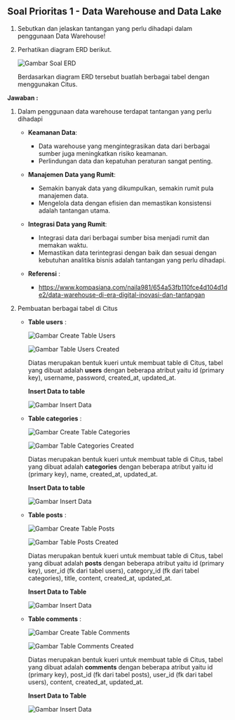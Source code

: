 ## Soal Prioritas 1 - Data Warehouse and Data Lake

1. Sebutkan dan jelaskan tantangan yang perlu dihadapi dalam penggunaan Data Warehouse!
2. Perhatikan diagram ERD berikut.

    ![Gambar Soal ERD](https://github.com/rayhanrere008/de_rayhan-qalby-r/blob/main/12_Data-Warehouse-and-Data-Lake/screenshots/Prioritas-1/Gambar_Soal-ERD.png?raw=true)

    Berdasarkan diagram ERD tersebut buatlah berbagai tabel dengan menggunakan Citus.

**Jawaban :**

1. Dalam penggunaan data warehouse terdapat tantangan yang perlu dihadapi
    - **Keamanan Data**:
        - Data warehouse yang mengintegrasikan data dari berbagai sumber juga meningkatkan risiko keamanan.
        - Perlindungan data dan kepatuhan peraturan sangat penting.
    - **Manajemen Data yang Rumit**:
        - Semakin banyak data yang dikumpulkan, semakin rumit pula manajemen data.
        - Mengelola data dengan efisien dan memastikan konsistensi adalah tantangan utama.
    - **Integrasi Data yang Rumit**:
        - Integrasi data dari berbagai sumber bisa menjadi rumit dan memakan waktu.
        - Memastikan data terintegrasi dengan baik dan sesuai dengan kebutuhan analitika bisnis adalah tantangan yang perlu dihadapi.

    - **Referensi** :
        - https://www.kompasiana.com/naila981/654a53fb110fce4d104d1de2/data-warehouse-di-era-digital-inovasi-dan-tantangan

2. Pembuatan berbagai tabel di Citus
    - **Table users** :

        ![Gambar Create Table Users](https://github.com/rayhanrere008/de_rayhan-qalby-r/blob/main/12_Data-Warehouse-and-Data-Lake/screenshots/Prioritas-1/01_Create-table-users-in-Citus.png?raw=true)

        ![Gambar Table Users Created](https://github.com/rayhanrere008/de_rayhan-qalby-r/blob/main/12_Data-Warehouse-and-Data-Lake/screenshots/Prioritas-1/01_Table-users-created.png?raw=true)

        Diatas merupakan bentuk kueri untuk membuat table di Citus, tabel yang dibuat adalah **users** dengan beberapa atribut yaitu id (primary key), username, password, created_at, updated_at.

        **Insert Data to table**

        ![Gambar Insert Data](https://github.com/rayhanrere008/de_rayhan-qalby-r/blob/main/12_Data-Warehouse-and-Data-Lake/screenshots/Prioritas-1/05_Insert-data-to-tabel-users.png?raw=true)
    
    - **Table categories** :

        ![Gambar Create Table Categories](https://github.com/rayhanrere008/de_rayhan-qalby-r/blob/main/12_Data-Warehouse-and-Data-Lake/screenshots/Prioritas-1/02_Create-table-categories-in-Citus.png?raw=true)

        ![Gambar Table Categories Created](https://github.com/rayhanrere008/de_rayhan-qalby-r/blob/main/12_Data-Warehouse-and-Data-Lake/screenshots/Prioritas-1/02_Table-categories-created.png?raw=true)

        Diatas merupakan bentuk kueri untuk membuat table di Citus, tabel yang dibuat adalah **categories** dengan beberapa atribut yaitu id (primary key), name, created_at, updated_at.
    
       **Insert Data to table**
       
       ![Gambar Insert Data](https://github.com/rayhanrere008/de_rayhan-qalby-r/blob/main/12_Data-Warehouse-and-Data-Lake/screenshots/Prioritas-1/06_Insert-data-to-tabel-categories.png?raw=true)
    
    - **Table posts** :

        ![Gambar Create Table Posts](https://github.com/rayhanrere008/de_rayhan-qalby-r/blob/main/12_Data-Warehouse-and-Data-Lake/screenshots/Prioritas-1/03_Create-table-posts-in-Citus.png?raw=true)

        ![Gambar Table Posts Created](https://github.com/rayhanrere008/de_rayhan-qalby-r/blob/main/12_Data-Warehouse-and-Data-Lake/screenshots/Prioritas-1/03_Table-posts-created.png?raw=true)

        Diatas merupakan bentuk kueri untuk membuat table di Citus, tabel yang dibuat adalah **posts** dengan beberapa atribut yaitu id (primary key), user_id (fk dari tabel users), category_id (fk dari tabel categories), title, content, created_at, updated_at.

        **Insert Data to Table**

        ![Gambar Insert Data](https://github.com/rayhanrere008/de_rayhan-qalby-r/blob/main/12_Data-Warehouse-and-Data-Lake/screenshots/Prioritas-1/07_Insert-data-to-tabel-posts.png?raw=true)
    
    - **Table comments** :

        ![Gambar Create Table Comments](https://github.com/rayhanrere008/de_rayhan-qalby-r/blob/main/12_Data-Warehouse-and-Data-Lake/screenshots/Prioritas-1/04_Create-table-comments-in-Citus.png?raw=true)

        ![Gambar Table Comments Created](https://github.com/rayhanrere008/de_rayhan-qalby-r/blob/main/12_Data-Warehouse-and-Data-Lake/screenshots/Prioritas-1/04_Table-comments-created.png?raw=true)

        Diatas merupakan bentuk kueri untuk membuat table di Citus, tabel yang dibuat adalah **comments** dengan beberapa atribut yaitu id (primary key), post_id (fk dari tabel posts), user_id (fk dari tabel users), content, created_at, updated_at.

        **Insert Data to Table**

        ![Gambar Insert Data](https://github.com/rayhanrere008/de_rayhan-qalby-r/blob/main/12_Data-Warehouse-and-Data-Lake/screenshots/Prioritas-1/08_Insert-data-to-tabel-comments.png?raw=true)
